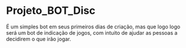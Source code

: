 # Projeto_BOT_Disc
É um simples bot em seus primeiros dias de criação, mas que logo logo será um bot de indicação de jogos, com intuito de ajudar as pessoas a decidirem o que irão jogar.
